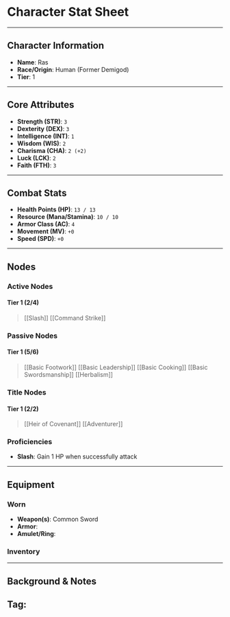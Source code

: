 # Character Stat Sheet

---

## Character Information
- **Name**: Ras
- **Race/Origin**: Human (Former Demigod)
- **Tier**: 1

---

## Core Attributes
- **Strength (STR)**: `3`
- **Dexterity (DEX)**: `3`
- **Intelligence (INT)**: `1`
- **Wisdom (WIS)**: `2`
- **Charisma (CHA)**: `2 (+2)`
- **Luck (LCK)**: `2`
- **Faith (FTH)**: `3`

---

## Combat Stats
- **Health Points (HP)**: `13 / 13`
- **Resource (Mana/Stamina)**: `10 / 10`
- **Armor Class (AC)**: `4`
- **Movement (MV)**: `+0`
- **Speed (SPD)**: `+0`
---

## Nodes
### Active Nodes 
#### Tier 1 (2/4)
> [[Slash]]
> [[Command Strike]] 
### Passive Nodes
#### Tier 1 (5/6)
> [[Basic Footwork]]
> [[Basic Leadership]]
> [[Basic Cooking]]
> [[Basic Swordsmanship]]
> [[Herbalism]]



### Title Nodes
#### Tier 1 (2/2)
> [[Heir of Covenant]]
> [[Adventurer]]

### Proficiencies
- **Slash**: Gain 1 HP when successfully attack

---

## Equipment
### Worn
- **Weapon(s)**: Common Sword 
- **Armor**: 
- **Amulet/Ring**: 

### Inventory

---

## Background & Notes
**Tag**: 
- 
